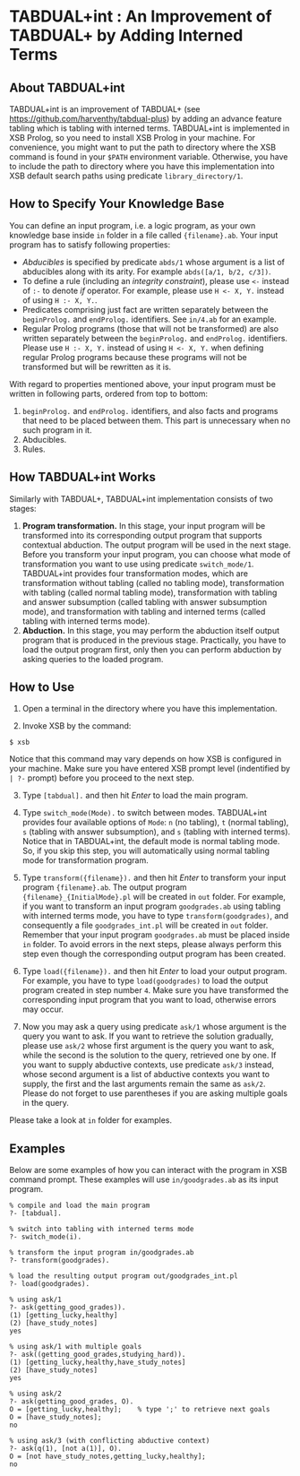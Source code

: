 # TABDUAL+int : An Improvement of TABDUAL+ by Adding Interned Terms

## About TABDUAL+int
TABDUAL+int is an improvement of TABDUAL+ (see https://github.com/harventhy/tabdual-plus) by adding an advance feature tabling which is tabling with interned terms. TABDUAL+int is implemented in XSB Prolog, so you need to install XSB Prolog in your machine. For convenience, you might want to put the path to directory where the XSB command is found in your `$PATH` environment variable. Otherwise, you have to include the path to directory where you have this implementation into XSB default search paths using predicate `library_directory/1`.

## How to Specify Your Knowledge Base
You can define an input program, i.e. a logic program, as your own knowledge base inside `in` folder in a file called `{filename}.ab`. Your input program has to satisfy following properties:
* *Abducibles* is specified by predicate `abds/1` whose argument is a list of abducibles along with its arity. For example `abds([a/1, b/2, c/3])`.
* To define a rule (including an *integrity constraint*), please use `<-` instead of `:-` to denote *if* operator. For example, please use `H <- X, Y.` instead of using `H :- X, Y.`.
* Predicates comprising just fact are written separately between the `beginProlog.` and `endProlog.` identifiers. See `in/4.ab` for an example.
* Regular Prolog programs (those that will not be transformed) are also written separately between the `beginProlog.` and `endProlog.` identifiers. Please use `H :- X, Y.` instead of using `H <- X, Y.` when defining regular Prolog programs because these programs will not be transformed but will be rewritten as it is.

With regard to properties mentioned above, your input program must be written in following parts, ordered from top to bottom:
1. `beginProlog.` and `endProlog.` identifiers, and also facts and programs that need to be placed between them. This part is unnecessary when no such program in it.
2. Abducibles.
3. Rules.

## How TABDUAL+int Works
Similarly with TABDUAL+, TABDUAL+int implementation consists of two stages:
1. **Program transformation.** In this stage, your input program will be transformed into its corresponding output program that supports contextual abduction. The output program will be used in the next stage. Before you transform your input program, you can choose what mode of transformation you want to use using predicate `switch_mode/1`. TABDUAL+int provides four transformation modes, which are transformation without tabling (called no tabling mode), transformation with tabling (called normal tabling mode), transformation with tabling and answer subsumption (called tabling with answer subsumption mode), and transformation with tabling and interned terms (called tabling with interned terms mode).
2. **Abduction.** In this stage, you may perform the abduction itself output program that is produced in the previous stage. Practically, you have to load the output program first, only then you can perform abduction by asking queries to the loaded program.
 
## How to Use
1. Open a terminal in the directory where you have this implementation.

2. Invoke XSB by the command:
```
$ xsb
```
Notice that this command may vary depends on how XSB is configured in your machine. Make sure you have entered XSB prompt level (indentified by `| ?-` prompt) before you proceed to the next step.

3. Type `[tabdual].` and then hit *Enter* to load the main program.

4. Type `switch_mode(Mode).` to switch between modes. TABDUAL+int provides four available options of `Mode`: `n` (no tabling), `t` (normal tabling), `s` (tabling with answer subsumption), and `s` (tabling with interned terms). Notice that in TABDUAL+int, the default mode is normal tabling mode. So, if you skip this step, you will automatically using normal tabling mode for transformation program.

5. Type `transform({filename}).` and then hit *Enter* to transform your input program `{filename}.ab`.  The output program `{filename}_{InitialMode}.pl` will be created in `out` folder. For example, if you want to transform an input program `goodgrades.ab` using tabling with interned terms mode, you have to type `transform(goodgrades)`, and consequently a file `goodgrades_int.pl` will be created in `out` folder. Remember that your input program `goodgrades.ab` must be placed inside `in` folder. To avoid errors in the next steps, please always perform this step even though the corresponding output program has been created. 

6. Type `load({filename}).` and then hit *Enter* to load your output program.  For example, you have to type `load(goodgrades)`  to load the output program created in step number `4`. Make sure you have transformed the corresponding input program that you want to load, otherwise errors may occur.

7. Now you may ask a query using predicate `ask/1` whose argument is the query you want to ask. If you want to retrieve the solution gradually, please use `ask/2` whose first argument is the query you want to ask, while the second is the solution to the query, retrieved one by one. If you want to supply abductive contexts, use predicate `ask/3` instead, whose second argument is a list of abductive contexts you want to supply, the first and the last arguments remain the same as `ask/2`. Please do not forget to use parentheses if you are asking multiple goals in the query.

Please take a look at `in` folder for examples.
## Examples
Below are some examples of how you can interact with the program in XSB command prompt. These examples will use `in/goodgrades.ab` as its input program.

    % compile and load the main program
	?- [tabdual].                       
    
	% switch into tabling with interned terms mode
	?- switch_mode(i).                       
	
    % transform the input program in/goodgrades.ab
	?- transform(goodgrades).                    
    
    % load the resulting output program out/goodgrades_int.pl
	?- load(goodgrades).                         
    
    % using ask/1
	?- ask(getting_good_grades)).                       
    (1) [getting_lucky,healthy]
	(2) [have_study_notes]
    yes
    
    % using ask/1 with multiple goals
	?- ask((getting_good_grades,studying_hard)).         
    (1) [getting_lucky,healthy,have_study_notes]
	(2) [have_study_notes]
    yes
    
    % using ask/2
	?- ask(getting_good_grades, O).                     
    O = [getting_lucky,healthy]; 	% type ';' to retrieve next goals                    
	O = [have_study_notes];
    no

    % using ask/3 (with conflicting abductive context)
	?- ask(q(1), [not a(1)], O).        
    O = [not have_study_notes,getting_lucky,healthy];
    no
    
